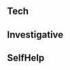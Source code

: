 

## Tech

## Investigative

## SelfHelp
<!--stackedit_data:
eyJoaXN0b3J5IjpbLTIwMTAyOTk2MDVdfQ==
-->